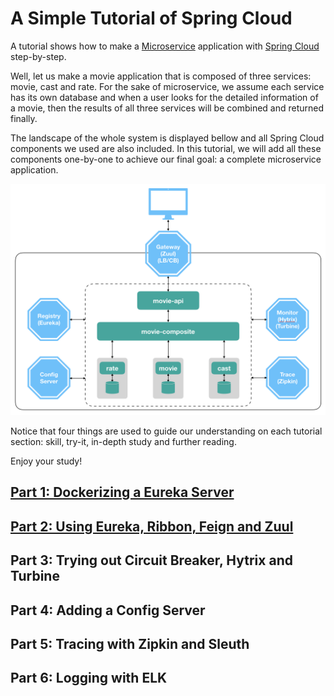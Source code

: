 # A Simple Tutorial of Spring Cloud

A tutorial shows how to make a [Microservice](https://github.com/xulinhao/study-resource/blob/master/devops/MS.md) application with 
[Spring Cloud](https://projects.spring.io/spring-cloud/) step-by-step.

Well, let us make a movie application that is composed of three services: 
movie, cast and rate. For the sake of microservice, we assume each service 
has its own database and when a user looks for the detailed information of a 
movie, then the results of all three services will be combined and returned 
finally. 

The landscape of the whole system is displayed bellow and all 
Spring Cloud components we used are also included. In this tutorial, we will
 add all these components one-by-one to achieve our final goal: a complete 
microservice application.

![system architecture](doc/system.png)

Notice that four things are used to guide our understanding on each tutorial 
section: skill, try-it, in-depth study and further reading.

Enjoy your study!


## [Part 1: Dockerizing a Eureka Server](doc/part-1.md)

## [Part 2: Using Eureka, Ribbon, Feign and Zuul](doc/part-2.md)

## Part 3: Trying out Circuit Breaker, Hytrix and Turbine

## Part 4: Adding a Config Server

## Part 5: Tracing with Zipkin and Sleuth

## Part 6: Logging with ELK